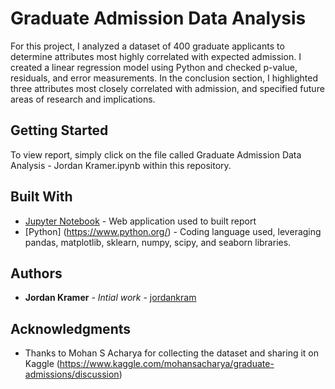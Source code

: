 # Graduate Admission Data Analysis

For this project, I analyzed a dataset of 400 graduate applicants to determine attributes most highly correlated with expected admission. I created a linear regression model using Python and checked p-value, residuals, and error measurements. In the conclusion section, I highlighted three attributes most closely correlated with admission, and specified future areas of research and implications.

## Getting Started

To view report, simply click on the file called Graduate Admission Data Analysis - Jordan Kramer.ipynb within this repository.

## Built With

* [Jupyter Notebook](https://jupyter.org/) - Web application used to built report
* [Python] (https://www.python.org/) - Coding language used, leveraging pandas, matplotlib, sklearn, numpy, scipy, and seaborn libraries.

## Authors
* **Jordan Kramer** - *Intial work* - [jordankram](https://github.com/jordankram)

## Acknowledgments

* Thanks to Mohan S Acharya for collecting the dataset and sharing it on Kaggle (https://www.kaggle.com/mohansacharya/graduate-admissions/discussion)
